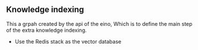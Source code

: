 ## Knowledge indexing 
This a grpah created by the api of the eino, Which is to define the main step of the extra knowledge indexing.
- Use the Redis stack as the vector database 


